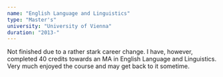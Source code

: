 ```yaml
---
name: "English Language and Linguistics"
type: "Master's"
university: "University of Vienna"
duration: "2013-"
---
```


Not finished due to a rather stark career change. I have, however, completed 40 credits towards an MA in English Language and Linguistics. Very much enjoyed the course and may get back to it sometime.

